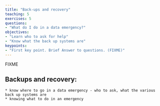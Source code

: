 ```yaml
---
title: "Back-ups and recovery"
teaching: 5
exercises: 5
questions:
- "What do I do in a data emergency?"
objectives:
- "Learn who to ask for help"
- "Know what the back up systems are"
keypoints:
- "First key point. Brief Answer to questions. (FIXME)"
---
```

FIXME

## Backups and recovery:
    * know where to go in a data emergency - who to ask, what the various back up systems are
    * knowing what to do in an emergency
